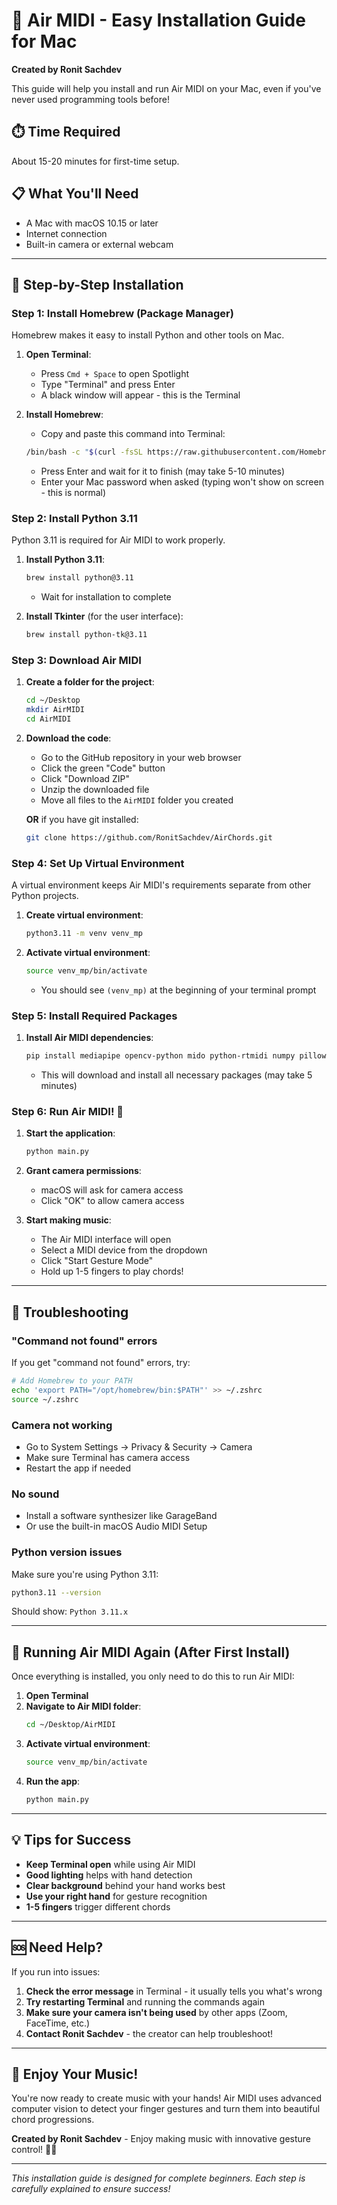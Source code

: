 # 🎹 Air MIDI - Easy Installation Guide for Mac

**Created by Ronit Sachdev**

This guide will help you install and run Air MIDI on your Mac, even if you've never used programming tools before!

## ⏱️ Time Required
About 15-20 minutes for first-time setup.

## 📋 What You'll Need
- A Mac with macOS 10.15 or later
- Internet connection
- Built-in camera or external webcam

---

## 🚀 Step-by-Step Installation

### Step 1: Install Homebrew (Package Manager)

Homebrew makes it easy to install Python and other tools on Mac.

1. **Open Terminal**:
   - Press `Cmd + Space` to open Spotlight
   - Type "Terminal" and press Enter
   - A black window will appear - this is the Terminal

2. **Install Homebrew**:
   - Copy and paste this command into Terminal:
   ```bash
   /bin/bash -c "$(curl -fsSL https://raw.githubusercontent.com/Homebrew/install/HEAD/install.sh)"
   ```
   - Press Enter and wait for it to finish (may take 5-10 minutes)
   - Enter your Mac password when asked (typing won't show on screen - this is normal)

### Step 2: Install Python 3.11

Python 3.11 is required for Air MIDI to work properly.

1. **Install Python 3.11**:
   ```bash
   brew install python@3.11
   ```
   - Wait for installation to complete

2. **Install Tkinter** (for the user interface):
   ```bash
   brew install python-tk@3.11
   ```

### Step 3: Download Air MIDI

1. **Create a folder for the project**:
   ```bash
   cd ~/Desktop
   mkdir AirMIDI
   cd AirMIDI
   ```

2. **Download the code**:
   - Go to the GitHub repository in your web browser
   - Click the green "Code" button
   - Click "Download ZIP"
   - Unzip the downloaded file
   - Move all files to the `AirMIDI` folder you created

   **OR** if you have git installed:
   ```bash
   git clone https://github.com/RonitSachdev/AirChords.git
   ```

### Step 4: Set Up Virtual Environment

A virtual environment keeps Air MIDI's requirements separate from other Python projects.

1. **Create virtual environment**:
   ```bash
   python3.11 -m venv venv_mp
   ```

2. **Activate virtual environment**:
   ```bash
   source venv_mp/bin/activate
   ```
   - You should see `(venv_mp)` at the beginning of your terminal prompt

### Step 5: Install Required Packages

1. **Install Air MIDI dependencies**:
   ```bash
   pip install mediapipe opencv-python mido python-rtmidi numpy pillow
   ```
   - This will download and install all necessary packages (may take 5 minutes)

### Step 6: Run Air MIDI! 🎉

1. **Start the application**:
   ```bash
   python main.py
   ```

2. **Grant camera permissions**:
   - macOS will ask for camera access
   - Click "OK" to allow camera access

3. **Start making music**:
   - The Air MIDI interface will open
   - Select a MIDI device from the dropdown
   - Click "Start Gesture Mode"
   - Hold up 1-5 fingers to play chords!

---

## 🔧 Troubleshooting

### "Command not found" errors
If you get "command not found" errors, try:
```bash
# Add Homebrew to your PATH
echo 'export PATH="/opt/homebrew/bin:$PATH"' >> ~/.zshrc
source ~/.zshrc
```

### Camera not working
- Go to System Settings → Privacy & Security → Camera
- Make sure Terminal has camera access
- Restart the app if needed

### No sound
- Install a software synthesizer like GarageBand
- Or use the built-in macOS Audio MIDI Setup

### Python version issues
Make sure you're using Python 3.11:
```bash
python3.11 --version
```
Should show: `Python 3.11.x`

---

## 🎯 Running Air MIDI Again (After First Install)

Once everything is installed, you only need to do this to run Air MIDI:

1. **Open Terminal**
2. **Navigate to Air MIDI folder**:
   ```bash
   cd ~/Desktop/AirMIDI
   ```
3. **Activate virtual environment**:
   ```bash
   source venv_mp/bin/activate
   ```
4. **Run the app**:
   ```bash
   python main.py
   ```

---

## 💡 Tips for Success

- **Keep Terminal open** while using Air MIDI
- **Good lighting** helps with hand detection
- **Clear background** behind your hand works best
- **Use your right hand** for gesture recognition
- **1-5 fingers** trigger different chords

---

## 🆘 Need Help?

If you run into issues:

1. **Check the error message** in Terminal - it usually tells you what's wrong
2. **Try restarting Terminal** and running the commands again
3. **Make sure your camera isn't being used** by other apps (Zoom, FaceTime, etc.)
4. **Contact Ronit Sachdev** - the creator can help troubleshoot!

---

## 🎵 Enjoy Your Music!

You're now ready to create music with your hands! Air MIDI uses advanced computer vision to detect your finger gestures and turn them into beautiful chord progressions.

**Created by Ronit Sachdev** - Enjoy making music with innovative gesture control! 🎹✨

---

*This installation guide is designed for complete beginners. Each step is carefully explained to ensure success!*
